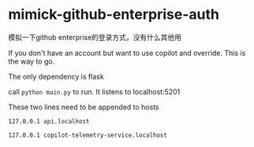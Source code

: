 # mimick-github-enterprise-auth
模拟一下github enterprise的登录方式，没有什么其他用

If you don't have an account but want to use copilot and override. This is the way to go.

The only dependency is flask

call `python main.py` to run. 
It listens to localhost:5201

These two lines need to be appended to hosts

`127.0.0.1 api.localhost`

`127.0.0.1 copilot-telemetry-service.localhost`
